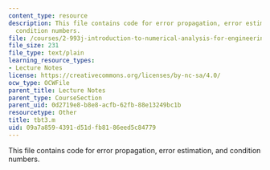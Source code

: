 ```yaml
---
content_type: resource
description: This file contains code for error propagation, error estimation, and
  condition numbers.
file: /courses/2-993j-introduction-to-numerical-analysis-for-engineering-13-002j-spring-2005/09a7a8594391d51dfb8186eed5c84779_tbt3.m
file_size: 231
file_type: text/plain
learning_resource_types:
- Lecture Notes
license: https://creativecommons.org/licenses/by-nc-sa/4.0/
ocw_type: OCWFile
parent_title: Lecture Notes
parent_type: CourseSection
parent_uid: 0d2719e8-b8e8-acfb-62fb-88e13249bc1b
resourcetype: Other
title: tbt3.m
uid: 09a7a859-4391-d51d-fb81-86eed5c84779
---
```

This file contains code for error propagation, error estimation, and condition numbers.